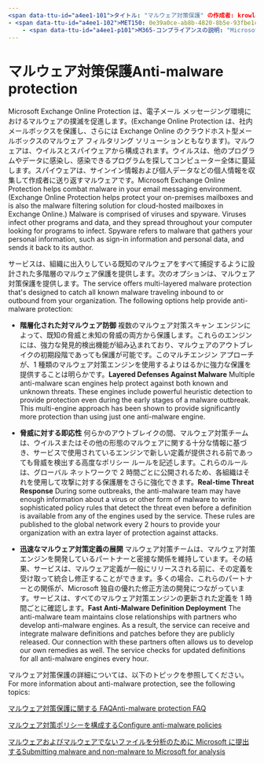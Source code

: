```yaml
---
<span data-ttu-id="a4ee1-101">タイトル: "マルウェア対策保護" の作成者: krowley author: kccross manager: laurawi ms. date: 11/17/2014 ミリ秒: ITPro ミリ秒: TN2DMC 送受信: 通常の検索。 appverid は、次のように指定します。:</span><span class="sxs-lookup"><span data-stu-id="a4ee1-101">title: "Anti-malware protection" ms.author: krowley author: kccross manager: laurawi ms.date: 11/17/2014 ms.audience: ITPro ms.topic: article ms.service: O365-seccomp ms.custom: TN2DMC localization_priority: Normal search.appverid:</span></span>
- <span data-ttu-id="a4ee1-102">MET150: 0e39a0ce-ab8b-4820-8b5e-93fbe1cc11e8 ms. assetid:</span><span class="sxs-lookup"><span data-stu-id="a4ee1-102">MET150 ms.assetid: 0e39a0ce-ab8b-4820-8b5e-93fbe1cc11e8   ms.collection:</span></span>
    - <span data-ttu-id="a4ee1-p101">M365-コンプライアンスの説明: "Microsoft Exchange Online Protection は、電子メールメッセージング環境でのマルウェアへの対処に役立てることができます。マルウェアは、ウイルスとスパイウェアで構成されています。ウイルスは他のプログラムやデータに感染し、感染したプログラムを探すためにコンピューター全体に蔓延します。スパイウェアは、サインイン情報や個人データなどの個人情報を収集し、その作成者に返信するマルウェアを指します。</span><span class="sxs-lookup"><span data-stu-id="a4ee1-p101">M365-security-compliance description: "Microsoft Exchange Online Protection helps combat malware in your email messaging environment. Malware is comprised of viruses and spyware. Viruses infect other programs and data, and they spread throughout your computer looking for programs to infect. Spyware refers to malware that gathers your personal information, such as sign-in information and personal data, and sends it back to its author."</span></span>
---
```


# <a name="anti-malware-protection"></a><span data-ttu-id="a4ee1-107">マルウェア対策保護</span><span class="sxs-lookup"><span data-stu-id="a4ee1-107">Anti-malware protection</span></span>

<span data-ttu-id="a4ee1-p102">Microsoft Exchange Online Protection は、電子メール メッセージング環境におけるマルウェアの撲滅を促進します。(Exchange Online Protection は、社内メールボックスを保護し、さらには Exchange Online のクラウドホスト型メールボックスのマルウェア フィルタリング ソリューションともなります)。マルウェアは、ウイルスとスパイウェアから構成されます。ウイルスは、他のプログラムやデータに感染し、感染できるプログラムを探してコンピューター全体に蔓延します。スパイウェアは、サインイン情報および個人データなどの個人情報を収集して作成者に送り返すマルウェアです。</span><span class="sxs-lookup"><span data-stu-id="a4ee1-p102">Microsoft Exchange Online Protection helps combat malware in your email messaging environment. (Exchange Online Protection helps protect your on-premises mailboxes and is also the malware filtering solution for cloud-hosted mailboxes in Exchange Online.) Malware is comprised of viruses and spyware. Viruses infect other programs and data, and they spread throughout your computer looking for programs to infect. Spyware refers to malware that gathers your personal information, such as sign-in information and personal data, and sends it back to its author.</span></span> 
  
<span data-ttu-id="a4ee1-p103">サービスは、組織に出入りしている既知のマルウェアをすべて捕捉するように設計された多階層のマルウェア保護を提供します。次のオプションは、マルウェア対策保護を提供します。</span><span class="sxs-lookup"><span data-stu-id="a4ee1-p103">The service offers multi-layered malware protection that's designed to catch all known malware traveling inbound to or outbound from your organization. The following options help provide anti-malware protection:</span></span>
  
- <span data-ttu-id="a4ee1-p104">**階層化された対マルウェア防御** 複数のマルウェア対策スキャン エンジンによって、既知の脅威と未知の脅威の両方から保護します。これらのエンジンには、強力な発見的検出機能が組み込まれており、マルウェアのアウトブレイクの初期段階であっても保護が可能です。このマルチエンジン アプローチが、1 種類のマルウェア対策エンジンを使用するよりはるかに強力な保護を提供することは明らかです。</span><span class="sxs-lookup"><span data-stu-id="a4ee1-p104">**Layered Defenses Against Malware** Multiple anti-malware scan engines help protect against both known and unknown threats. These engines include powerful heuristic detection to provide protection even during the early stages of a malware outbreak. This multi-engine approach has been shown to provide significantly more protection than using just one anti-malware engine.</span></span> 
    
- <span data-ttu-id="a4ee1-p105">**脅威に対する即応性** 何らかのアウトブレイクの間、マルウェア対策チームは、ウイルスまたはその他の形態のマルウェアに関する十分な情報に基づき、サービスで使用されているエンジンで新しい定義が提供される前であっても脅威を検出する高度なポリシー ルールを記述します。これらのルールは、グローバル ネットワークで 2 時間ごとに公開されるため、各組織はそれを使用して攻撃に対する保護層をさらに強化できます。</span><span class="sxs-lookup"><span data-stu-id="a4ee1-p105">**Real-time Threat Response** During some outbreaks, the anti-malware team may have enough information about a virus or other form of malware to write sophisticated policy rules that detect the threat even before a definition is available from any of the engines used by the service. These rules are published to the global network every 2 hours to provide your organization with an extra layer of protection against attacks.</span></span> 
    
- <span data-ttu-id="a4ee1-p106">**迅速なマルウェア対策定義の展開** マルウェア対策チームは、マルウェア対策エンジンを開発しているパートナーと密接な関係を維持しています。その結果、サービスは、マルウェア定義が一般にリリースされる前に、その定義を受け取って統合し修正することができます。多くの場合、これらのパートナーとの関係が、Microsoft 独自の優れた修正方法の開発につながっています。サービスは、すべてのマルウェア対策エンジンの更新された定義を 1 時間ごとに確認します。</span><span class="sxs-lookup"><span data-stu-id="a4ee1-p106">**Fast Anti-Malware Definition Deployment** The anti-malware team maintains close relationships with partners who develop anti-malware engines. As a result, the service can receive and integrate malware definitions and patches before they are publicly released. Our connection with these partners often allows us to develop our own remedies as well. The service checks for updated definitions for all anti-malware engines every hour.</span></span> 
    
<span data-ttu-id="a4ee1-123">マルウェア対策保護の詳細については、以下のトピックを参照してください。</span><span class="sxs-lookup"><span data-stu-id="a4ee1-123">For more information about anti-malware protection, see the following topics:</span></span> 
  
[<span data-ttu-id="a4ee1-124">マルウェア対策保護に関する FAQ</span><span class="sxs-lookup"><span data-stu-id="a4ee1-124">Anti-malware protection FAQ </span></span>](anti-malware-protection-faq-eop.md)
  
[<span data-ttu-id="a4ee1-125">マルウェア対策ポリシーを構成する</span><span class="sxs-lookup"><span data-stu-id="a4ee1-125">Configure anti-malware policies</span></span>](configure-anti-malware-policies.md)
  
[<span data-ttu-id="a4ee1-126">マルウェアおよびマルウェアでないファイルを分析のために Microsoft に提出する</span><span class="sxs-lookup"><span data-stu-id="a4ee1-126">Submitting malware and non-malware to Microsoft for analysis</span></span>](submitting-malware-and-non-malware-to-microsoft-for-analysis.md)
  

